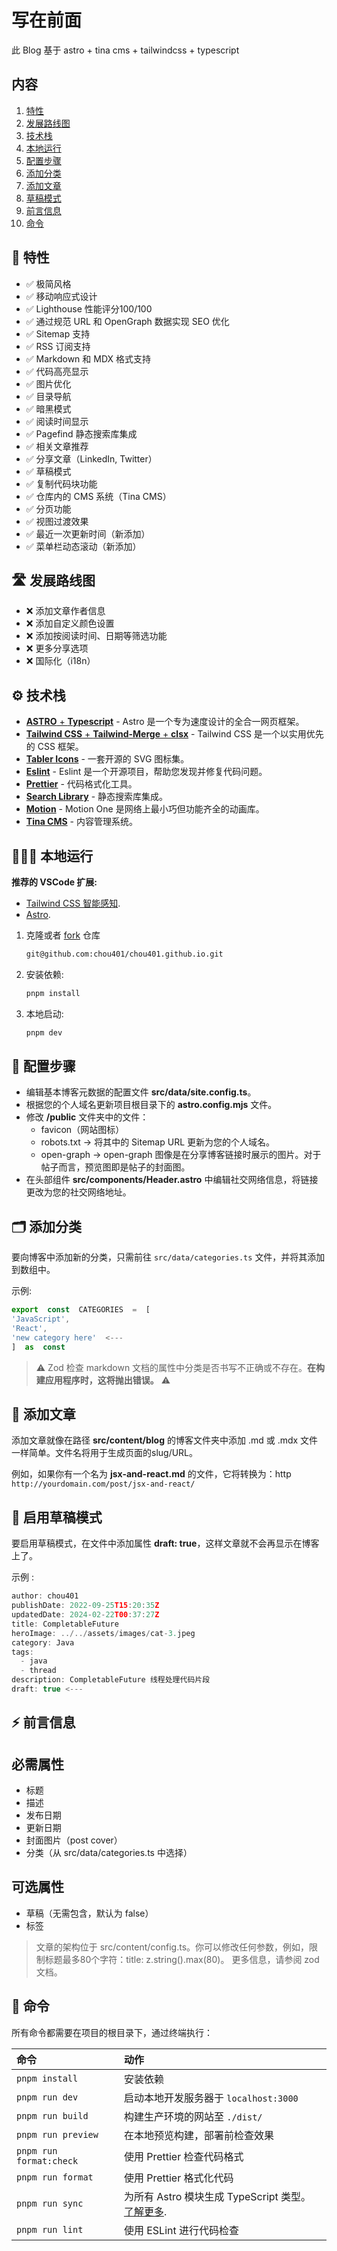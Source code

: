 # 写在前面

此 Blog 基于 astro + tina cms + tailwindcss + typescript

## 内容

1. [特性](#features)
2. [发展路线图](#roadmap)
3. [技术栈](#stack)
4. [本地运行](#locally)
5. [配置步骤](#configure)
6. [添加分类](#categories)
7. [添加文章](#posts)
8. [草稿模式](#draft)
9. [前言信息](#frontMatter)
10. [命令](#commands)

<h2 id="features"> 💪 特性 </h2>

- ✅ 极简风格
- ✅ 移动响应式设计
- ✅ Lighthouse 性能评分100/100
- ✅ 通过规范 URL 和 OpenGraph 数据实现 SEO 优化
- ✅ Sitemap 支持
- ✅ RSS 订阅支持
- ✅ Markdown 和 MDX 格式支持
- ✅ 代码高亮显示
- ✅ 图片优化
- ✅ 目录导航
- ✅ 暗黑模式
- ✅ 阅读时间显示
- ✅ Pagefind 静态搜索库集成
- ✅ 相关文章推荐
- ✅ 分享文章（LinkedIn, Twitter）
- ✅ 草稿模式
- ✅ 复制代码块功能
- ✅ 仓库内的 CMS 系统（Tina CMS）
- ✅ 分页功能
- ✅ 视图过渡效果
- ✅ 最近一次更新时间（新添加）
- ✅ 菜单栏动态滚动（新添加）

<h2 id="roadmap"> 🛣️ 发展路线图 </h2>

- ❌ 添加文章作者信息
- ❌ 添加自定义颜色设置
- ❌ 添加按阅读时间、日期等筛选功能
- ❌ 更多分享选项
- ❌ 国际化（i18n）

<h2 id="stack"> ⚙️ 技术栈 </h2>

- [**ASTRO** + **Typescript**](https://astro.build/) - Astro 是一个专为速度设计的全合一网页框架。
- [**Tailwind CSS** + **Tailwind-Merge** + **clsx**](https://tailwindcss.com/) - Tailwind CSS 是一个以实用优先的 CSS 框架。
- [**Tabler Icons**](https://tabler-icons.io/i/) - 一套开源的 SVG 图标集。
- [**Eslint**](https://eslint.org/) - Eslint 是一个开源项目，帮助您发现并修复代码问题。
- [**Prettier**](https://prettier.io/) - 代码格式化工具。
- [**Search Library**](https://pagefind.app/) - 静态搜索库集成。
- [**Motion**](https://motion.dev/) - Motion One 是网络上最小巧但功能齐全的动画库。
- [**Tina CMS**](https://tina.io/) - 内容管理系统。

<h2 id="locally"> 👨🏻‍💻 本地运行 </h2>

**推荐的 VSCode 扩展:**

- [Tailwind CSS 智能感知](https://marketplace.visualstudio.com/items?itemName=bradlc.vscode-tailwindcss).
- [Astro](https://marketplace.visualstudio.com/items?itemName=astro-build.astro-vscode).

1. 克隆或者 [fork](https://github.com/chou401/chou401.github.io/fork) 仓库

   ```bash
   git@github.com:chou401/chou401.github.io.git
   ```

2. 安装依赖:

   ```bash
   pnpm install
   ```

3. 本地启动:

   ```bash
   pnpm dev
   ```

<h2 id="configure"> 📐 配置步骤 </h2>

- 编辑基本博客元数据的配置文件 **src/data/site.config.ts**。
- 根据您的个人域名更新项目根目录下的 **astro.config.mjs** 文件。
- 修改 **/public** 文件夹中的文件：
  - favicon（网站图标）
  - robots.txt -> 将其中的 Sitemap URL 更新为您的个人域名。
  - open-graph -> open-graph 图像是在分享博客链接时展示的图片。对于帖子而言，预览图即是帖子的封面图。
- 在头部组件 **src/components/Header.astro** 中编辑社交网络信息，将链接更改为您的社交网络地址。

<h2 id="categories"> 🗂️ 添加分类 </h2>

要向博客中添加新的分类，只需前往 `src/data/categories.ts` 文件，并将其添加到数组中。

示例:

```ts
export  const  CATEGORIES  =  [
'JavaScript',
'React',
'new category here'  <---
]  as  const
```

> ⚠️ Zod 检查 markdown 文档的属性中分类是否书写不正确或不存在。**在构建应用程序时，这将抛出错误。** ⚠️

<h2 id="posts"> 📄 添加文章 </h2>

添加文章就像在路径 **src/content/blog** 的博客文件夹中添加 .md 或 .mdx 文件一样简单。文件名将用于生成页面的slug/URL。

例如，如果你有一个名为 **jsx-and-react.md** 的文件，它将转换为：http `http://yourdomain.com/post/jsx-and-react/`

<h2 id="draft"> 📝 启用草稿模式 </h2>

要启用草稿模式，在文件中添加属性 **draft: true**，这样文章就不会再显示在博客上了。

示例 :

```ts
author: chou401
publishDate: 2022-09-25T15:20:35Z
updatedDate: 2024-02-22T00:37:27Z
title: CompletableFuture
heroImage: ../../assets/images/cat-3.jpeg
category: Java
tags:
  - java
  - thread
description: CompletableFuture 线程处理代码片段
draft: true <---
```

<h2 id="frontMatter"> ⚡️ 前言信息 </h2>

## 必需属性

- 标题
- 描述
- 发布日期
- 更新日期
- 封面图片（post cover）
- 分类（从 src/data/categories.ts 中选择）

## 可选属性

- 草稿（无需包含，默认为 false）
- 标签

> 文章的架构位于 src/content/config.ts。你可以修改任何参数，例如，限制标题最多80个字符：title: z.string().max(80)。
> 更多信息，请参阅 zod 文档。

<h2 id="commands"> 🧞 命令 </h2>

所有命令都需要在项目的根目录下，通过终端执行：

| 命令                    | 动作                                                                                                                 |
| :---------------------- | :------------------------------------------------------------------------------------------------------------------- |
| `pnpm install`          | 安装依赖                                                                                                             |
| `pnpm run dev`          | 启动本地开发服务器于 `localhost:3000`                                                                                |
| `pnpm run build`        | 构建生产环境的网站至 `./dist/`                                                                                       |
| `pnpm run preview`      | 在本地预览构建，部署前检查效果                                                                                       |
| `pnpm run format:check` | 使用 Prettier 检查代码格式                                                                                           |
| `pnpm run format`       | 使用 Prettier 格式化代码                                                                                             |
| `pnpm run sync`         | 为所有 Astro 模块生成 TypeScript 类型。 [了解更多](https://docs.astro.build/en/reference/cli-reference/#astro-sync). |
| `pnpm run lint`         | 使用 ESLint 进行代码检查                                                                                             |
